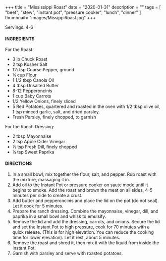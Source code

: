 +++
title = "Mississippi Roast"
date = "2020-01-31"
description = ""
tags = [
    "beef",
    "stew",
    "instant pot",
    "pressure cooker",
    "lunch",
    "dinner"
]
thumbnail= "images/MissippiRoast.jpg"
+++

Servings: 4-6<!--more-->

#### INGREDIENTS 

For the Roast: 

* 3 lb Chuck Roast 
* 2 tsp Kosher Salt 
* 1½ tsp Coarse Pepper, ground 
* ¼ cup Flour
* 1 1/2 tbsp Canola Oil 
* 4 tbsp Unsalted Butter 
* 8-12 Pepperoncinis 
* 1 cup Baby Carrots
* 1/2 Yellow Onions, finely sliced
* 5 Red Potatoes, quartered and roasted in the oven with 1/2 tbsp olive oil, 1 tsp minced garlic, salt, and dried parsley. 
* Fresh Parsley, finely chopped, to garnish

For the Ranch Dressing: 

* 2 tbsp Mayonnaise 
* 2 tsp Apple Cider Vinegar 
* ½ tsp Fresh Dill, finely chopped
* ¼ tsp Sweet Paprika 

#### DIRECTIONS 

1. In a small bowl, mix together the flour, salt, and pepper. Rub roast with the mixture, massaging it in. 
2. Add oil to the Instant Pot or pressure cooker on saute mode until it begins to smoke. Add the roast and brown the meat on all sides, 4-5 minutes per side to create a crust. 
3. Add butter and pepperoncinis and place the lid on the pot (do not seal). Let it cook for 5 minutes. 
4. Prepare the ranch dressing. Combine the mayonnaise, vinegar, dill, and paprika in a small bowl and whisk to emulsify. 
5. Remove the lid and add the dressing, carrots, and onions. Secure the lid and set the Instant Pot to high pressure, cook for 70 minutes with a quick release. (This is for high elevation. You can reduce the cooking time for lower elevation). Let it rest, about 5 minutes. 
6. Remove the roast and shred it, then mix it with the liquid from inside the Instant Pot. 
7. Garnish with parsley and serve with roasted potatoes. 
